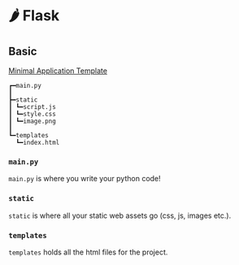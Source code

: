 # 🌶 Flask

## Basic

[Minimal Application Template](basic/)

```
┏━main.py
┃
┣━static
┃ ┗━script.js
┃ ┗━style.css
┃ ┗━image.png
┃
┗━templates
  ┗━index.html

```

### `main.py`

`main.py` is where you write your python code!

### `static`

`static` is where all your static web assets go (css, js, images etc.).

### `templates`

`templates` holds all the html files for the project.

